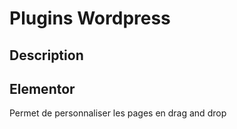 # Plugins Wordpress

## Description

## Elementor

Permet de personnaliser les pages en drag and drop
